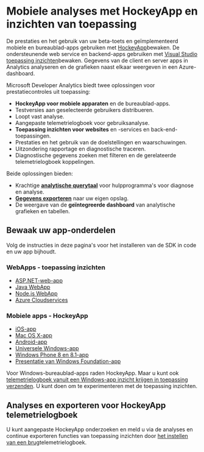 <properties
    pageTitle="Prestatiecontroles voor mobiele WebApps gebruiken met ontwikkelaars Analytics | Microsoft Azure"
    description="Prestaties van toepassingen en het gebruik monitoren voor ontwikkelaars van de mobiele app. , bureaublad, webservice en backend-apps gebruiken met HockeyApp en inzichten van toepassing."
    authors="alancameronwills"
    services="application-insights"
    documentationCenter=""
    manager="douge"/>

<tags
    ms.service="application-insights"
    ms.workload="tbd"
    ms.tgt_pltfrm="ibiza"
    ms.devlang="na"
    ms.topic="article" 
    ms.date="09/19/2016"
    ms.author="awills"/>

# <a name="mobile-analytics-with-hockeyapp-and-application-insights"></a>Mobiele analyses met HockeyApp en inzichten van toepassing

De prestaties en het gebruik van uw beta-toets en geïmplementeerd mobiele en bureaublad-apps gebruiken met [HockeyApp](https://hockeyapp.net/)bewaken. De ondersteunende web service en backend-apps gebruiken met [Visual Studio toepassing inzichten](app-insights-overview.md)bewaken. Gegevens van de client en server apps in Analytics analyseren en de grafieken naast elkaar weergeven in een Azure-dashboard.

Microsoft Developer Analytics biedt twee oplossingen voor prestatiecontroles uit toepassing:

* **HockeyApp voor mobiele apparaten** en de bureaublad-apps.
 * Testversies aan geselecteerde gebruikers distribueren.
 * Loopt vast analyse.
 * Aangepaste telemetrielogboek voor gebruiksanalyse.
* **Toepassing inzichten voor websites** en -services en back-end-toepassingen.
 * Prestaties en het gebruik van de doelstellingen en waarschuwingen.
 * Uitzondering rapportage en diagnostische traceren.
 * Diagnostische gegevens zoeken met filteren en de gerelateerde telemetrielogboek koppelingen.

Beide oplossingen bieden:

 * Krachtige **[analytische querytaal](app-insights-analytics.md)** voor hulpprogramma's voor diagnose en analyse.
 * **[Gegevens exporteren](app-insights-export-telemetry.md)** naar uw eigen opslag.
 * De weergave van de **geïntegreerde dashboard** van analytische grafieken en tabellen.

## <a name="monitor-your-app-components"></a>Bewaak uw app-onderdelen

Volg de instructies in deze pagina's voor het installeren van de SDK in code en uw app bijhoudt.

### <a name="web-apps---application-insights"></a>WebApps - toepassing inzichten

* [ASP.NET-web-app](app-insights-asp-net.md) 
* [Java WebApp](app-insights-java-get-started.md)
* [Node.js WebApp](https://github.com/Microsoft/ApplicationInsights-node.js)
* [Azure Cloudservices](app-insights-cloudservices.md)

### <a name="mobile-apps---hockeyapp"></a>Mobiele apps - HockeyApp

* [iOS-app](https://support.hockeyapp.net/kb/client-integration-ios-mac-os-x-tvos/hockeyapp-for-ios)
* [Mac OS X-app](https://support.hockeyapp.net/kb/client-integration-ios-mac-os-x-tvos/hockeyapp-for-mac-os-x)
* [Android-app](https://support.hockeyapp.net/kb/client-integration-android/hockeyapp-for-android-sdk)
* [Universele Windows-app](https://support.hockeyapp.net/kb/client-integration-windows-and-windows-phone/how-to-create-an-app-for-uwp)
* [Windows Phone 8 en 8.1-app](https://support.hockeyapp.net/kb/client-integration-windows-and-windows-phone/hockeyapp-for-windows-phone-silverlight-apps-80-and-81)
* [Presentatie van Windows Foundation-app](https://support.hockeyapp.net/kb/client-integration-windows-and-windows-phone/hockeyapp-for-windows-wpf-apps)

Voor Windows-bureaublad-apps raden HockeyApp. Maar u kunt ook [telemetrielogboek vanuit een Windows-app inzicht krijgen in toepassing verzenden](app-insights-windows-desktop.md). U kunt doen om te experimenteren met de toepassing inzichten.


## <a name="analytics-and-export-for-hockeyapp-telemetry"></a>Analyses en exporteren voor HockeyApp telemetrielogboek

U kunt aangepaste HockeyApp onderzoeken en meld u via de analyses en continue exporteren functies van toepassing inzichten door [het instellen van een brug](app-insights-hockeyapp-bridge-app.md)telemetrielogboek.




